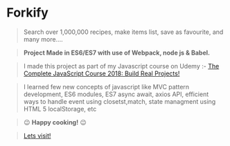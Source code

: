 # Forkify

> Search over 1,000,000 recipes, make items list, save as favourite, and many more....

> **Project Made in ES6/ES7 with use of Webpack, node js & Babel.**

> I made this project as part of my Javascript course on Udemy :- [The Complete JavaScript Course 2018: Build Real Projects!](https://www.udemy.com/the-complete-javascript-course/)

> I learned few new concepts of javascript like MVC pattern development, ES6 modules, ES7 async await, axios API, efficient ways to handle event using closetst,match, state managment using HTML 5 localStorage, etc 

> :wink: **Happy cooking!** :wink:

> [Lets visit!](https://chiragchevli.github.io/projects/Forkify/ "Yayy!!")




